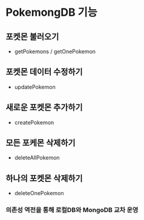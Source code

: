 # PokemongDB 기능

## 포켓몬 불러오기
  * getPokemons / getOnePokemon
## 포켓몬 데이터 수정하기
  * updatePokemon
## 새로운 포켓몬 추가하기
  * createPokemon
## 모든 포케몬 삭제하기
  * deleteAllPokemon
## 하나의 포켓몬 삭제하기
  * deleteOnePokemon

### 의존성 역전을 통해 로컬DB와 MongoDB 교차 운영